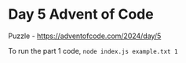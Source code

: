 # Day 5 Advent of Code

Puzzle -
https://adventofcode.com/2024/day/5

To run the part 1 code, `node index.js example.txt 1`
